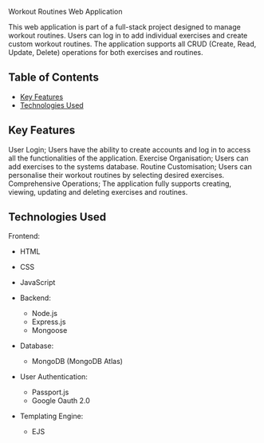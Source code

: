 Workout Routines Web Application

This web application is part of a full-stack project designed to manage workout routines. Users can log in to add individual exercises and create custom workout routines. The application supports all CRUD (Create, Read, Update, Delete) operations for both exercises and routines.

## Table of Contents

- [Key Features](#features)
- [Technologies Used](#technologies-used)

## Key Features

 User Login; Users have the ability to create accounts and log in to access all the functionalities of the application.
 Exercise Organisation; Users can add exercises to the systems database.
 Routine Customisation; Users can personalise their workout routines by selecting desired exercises.
 Comprehensive Operations; The application fully supports creating, viewing, updating and deleting exercises and routines.
 
 ## Technologies Used

  Frontend:
  - HTML
  - CSS
  - JavaScript
  
- Backend:
  - Node.js
  - Express.js
  - Mongoose
  
- Database:
  - MongoDB (MongoDB Atlas)
  
- User Authentication:
  - Passport.js
  - Google Oauth 2.0
  
- Templating Engine:
  - EJS
